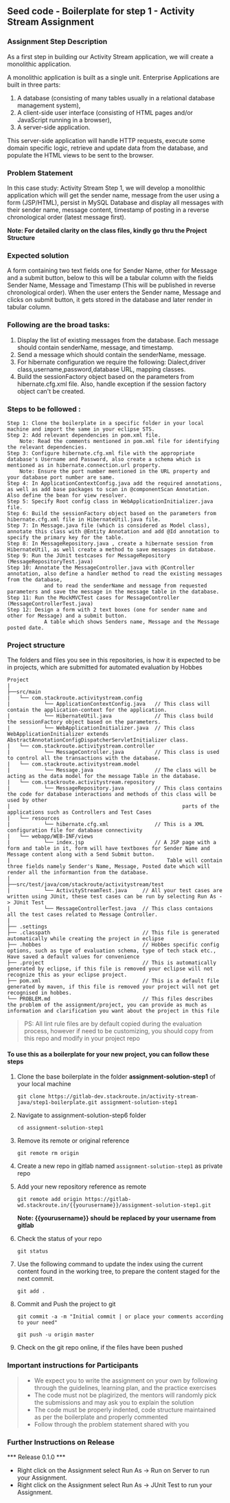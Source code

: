 ## Seed code - Boilerplate for step 1 - Activity Stream Assignment

### Assignment Step Description

As a first step in building our Activity Stream application, we will create a monolithic application. 

A monolithic application is built as a single unit. Enterprise Applications are built in three parts: 
1. A database (consisting of many tables usually in a relational database management system), 
2. A client-side user interface (consisting of HTML pages and/or JavaScript running in a browser), 
3. A server-side application. 

This server-side application will handle HTTP requests, execute some domain specific logic, retrieve and update data from the database, and populate the HTML views to be sent to the browser. 

### Problem Statement

In this case study: Activity Stream Step 1, we will develop a monolithic application which will get the sender name, message from the user using a form (JSP/HTML), 
persist in MySQL Database and display all messages with their sender name, message content, timestamp of posting in a reverse chronological order (latest message first).

**Note: For detailed clarity on the class files, kindly go thru the Project Structure**
### Expected solution
 A form containing two text fields one for Sender Name, other for Message and a submit button, below to this will be a tabular column with the fields Sender Name, Message and Timestamp (This will be published in reverse chronological order). 
 When the user enters the Sender name, Message and clicks on submit button, it gets stored in the database and later render in tabular column.
 
### Following are the broad tasks:
1. Display the list of existing messages from the database. Each message should contain senderName, message, and timestamp. 
2. Send a message which should contain the senderName, message.
3. For hibernate configuration we require the following: Dialect,driver class,username,password,database URL, mapping classes.
4. Build the sessionFactory object based on the parameters from hibernate.cfg.xml file. Also, handle exception if the session factory object can't be created.

### Steps to be followed :

    Step 1: Clone the boilerplate in a specific folder in your local machine and import the same in your eclipse STS.
    Step 2: Add relevant dependencies in pom.xml file. 
        Note: Read the comments mentioned in pom.xml file for identifying the relevant dependencies.
    Step 3: Configure hibernate.cfg.xml file with the appropriate database's Username and Password, also create a schema which is mentioned as in hibernate.connection.url property.
        Note: Ensure the port number mentioned in the URL property and your database port number are same.
    Step 4: In ApplicationContextConfig.java add the required annotations, as well as add base packages to scan in @componentScan Annotation. Also define the bean for view resolver.
    Step 5: Specify Root config class in WebApplicationInitializer.java file.
    Step 6: Build the sessionFactory object based on the parameters from hibernate.cfg.xml file in HibernateUtil.java file.
    Step 7: In Message.java file (which is considered as Model class), annotate this class with @Entity Annotation and add @Id annotation to specify the primary key for the table.
    Step 8: In MessageRepository.java , create a hibernate session from HibernateUtil, as well create a method to save messages in database.
    Step 9: Run the JUnit testcases for MessageRepository (MessageRepositoryTest.java)
    Step 10: Annotate the MessageController.java with @Controller annotation, also define a handler method to read the existing messages from the database, 
                and to read the senderName and message from requested parameters and save the message in the message table in the database.
    Step 11: Run the MockMVCTest cases for MessageController (MessageControllerTest.java)
    Step 12: Design a form with 2 text boxes (one for sender name and other for Message) and a submit button. 
                A table which shows Senders name, Message and the Message posted date.

### Project structure

The folders and files you see in this repositories, is how it is expected to be in projects, which are submitted for automated evaluation by Hobbes

    Project
	|
	├──src/main
	|   └── com.stackroute.activitystream.config	           
	|	        └── ApplicationContextConfig.java   // This class will contain the application-context for the application.
	|	        └── HibernateUtil.java              // This class build the sessionFactory object based on the parameters.
	|	        └── WebApplicationInitializer.java  // This class WebApplicationInitializer extends AbstractAnnotationConfigDispatcherServletInitializer class.
	|   └── com.stackroute.activitystream.controller
	|		    └── MessageController.java 		    // This class is used to control all the transactions with the database.
	|   └── com.stackroute.activitystream.model
	|		    └── Message.java                    // The class will be acting as the data model for the message Table in the database. 
	|   └── com.stackroute.activitystream.repository
	|		    └── MessageRepository.java          // This class contains the code for database interactions and methods of this class will be used by other 
	|                                                        parts of the applications such as Controllers and Test Cases               
	|   └── resources
	|		    └── hibernate.cfg.xml               // This is a XML configuration file for database connectivity
	|   └── webapp/WEB-INF/views
	|		    └── index.jsp                       // A JSP page with a form and table in it, form will have textboxes for Sender Name and Message content along with a Send Submit button. 
	|                                                   Table will contain three fields namely Sender's Name, Message, Posted date which will render all the informantion from the database.
	|
	├──src/test/java/com/stackroute/activitystream/test
	|		    └── ActivityStreamTest.java     // All your test cases are written using JUnit, these test cases can be run by selecting Run As -> JUnit Test
	|		    └── MessageControllerTest.java  // This class contaions all the test cases related to Message Controller.
	|
	├── .settings
	├── .classpath			                    // This file is generated automatically while creating the project in eclipse
	├── .hobbes   			                    // Hobbes specific config options, such as type of evaluation schema, type of tech stack etc., Have saved a default values for convenience
	├── .project			                    // This is automatically generated by eclipse, if this file is removed your eclipse will not recognize this as your eclipse project. 
	├── pom.xml 			                    // This is a default file generated by maven, if this file is removed your project will not get recognised in hobbes.
	└── PROBLEM.md  		                    // This files describes the problem of the assignment/project, you can provide as much as information and clarification you want about the project in this file

> PS: All lint rule files are by default copied during the evaluation process, however if need to be customizing, you should copy from this repo and modify in your project repo


#### To use this as a boilerplate for your new project, you can follow these steps

1. Clone the base boilerplate in the folder **assignment-solution-step1** of your local machine
     
    `git clone https://gitlab-dev.stackroute.in/activity-stream-java/step1-boilerplate.git assignment-solution-step1`

2. Navigate to assignment-solution-step6 folder

    `cd assignment-solution-step1`

3. Remove its remote or original reference

     `git remote rm origin`

4. Create a new repo in gitlab named `assignment-solution-step1` as private repo

5. Add your new repository reference as remote

     `git remote add origin https://gitlab-wd.stackroute.in/{{yourusername}}/assignment-solution-step1.git`

     **Note: {{yourusername}} should be replaced by your username from gitlab**

5. Check the status of your repo 
     
     `git status`

6. Use the following command to update the index using the current content found in the working tree, to prepare the content staged for the next commit.

     `git add .`
 
7. Commit and Push the project to git

     `git commit -a -m "Initial commit | or place your comments according to your need"`

     `git push -u origin master`

8. Check on the git repo online, if the files have been pushed

### Important instructions for Participants
> - We expect you to write the assignment on your own by following through the guidelines, learning plan, and the practice exercises
> - The code must not be plagirized, the mentors will randomly pick the submissions and may ask you to explain the solution
> - The code must be properly indented, code structure maintained as per the boilerplate and properly commented
> - Follow through the problem statement shared with you

### Further Instructions on Release

*** Release 0.1.0 ***

- Right click on the Assignment select Run As -> Run on Server to run your Assignment.
- Right click on the Assignment select Run As -> JUnit Test to run your Assignment.